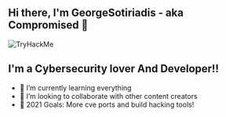 ## Hi there, I'm GeorgeSotiriadis - aka Compromised 👋
 <img src="https://user-images.githubusercontent.com/40565316/115936810-e5ac6280-a49e-11eb-8df1-bbca09db1b79.png" alt="TryHackMe">

## I'm a Cybersecurity lover And Developer!!

- 🌱 I’m currently learning everything 
- 👯 I’m looking to collaborate with other content creators
- 🥅 2021 Goals: More cve ports and build hacking tools!



<br/>

<br />
<br />

[linkedin]: https://linkedin.com/in/codeSTACKr



